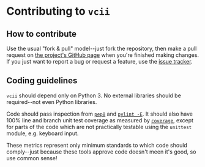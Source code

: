 Contributing to `vcii`
======================

How to contribute
-----------------

Use the usual "fork & pull" model--just fork the repository, then make a pull
request on [the project's GitHub page](https://github.com/jangler/vcii) when
you're finished making changes. If you just want to report a bug or request a
feature, use the [issue tracker](https://github.com/jangler/vcii/issues).

Coding guidelines
-----------------

`vcii` should depend only on Python 3. No external libraries should be
required--not even Python libraries.

Code should pass inspection from [`pep8`](https://pypi.python.org/pypi/pep8)
and [`pylint -E`](https://pypi.python.org/pypi/pylint). It should also have
100% line and branch unit test coverage as measured by
[`coverage`](https://pypi.python.org/pypi/coverage), except for parts of the
code which are not practically testable using the `unittest` module, e.g.
keyboard input.

These metrics represent only minimum standards to which code should
comply--just because these tools approve code doesn't meen it's good, so use
common sense!
